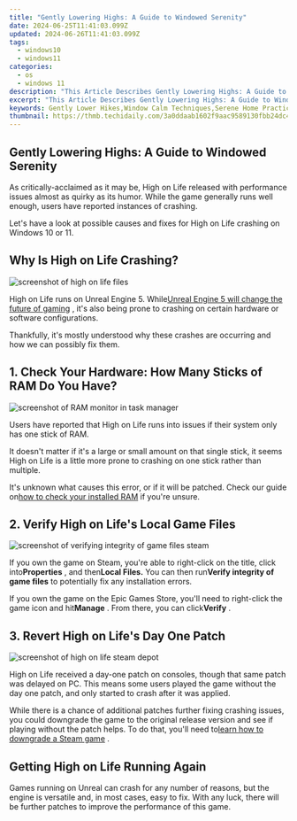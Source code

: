 ```yaml
---
title: "Gently Lowering Highs: A Guide to Windowed Serenity"
date: 2024-06-25T11:41:03.099Z
updated: 2024-06-26T11:41:03.099Z
tags:
  - windows10
  - windows11
categories:
  - os
  - windows 11
description: "This Article Describes Gently Lowering Highs: A Guide to Windowed Serenity"
excerpt: "This Article Describes Gently Lowering Highs: A Guide to Windowed Serenity"
keywords: Gently Lower Hikes,Window Calm Techniques,Serene Home Practices,Peaceful Space Ideas,Quiet Highs Method,Soft Window Comfort,Easy Calm Exercises
thumbnail: https://thmb.techidaily.com/3a0ddaab1602f9aac9589130fbb24dc40e59a2711040c0e283860347f1ffa1fb.jpg
---
```


## Gently Lowering Highs: A Guide to Windowed Serenity

 As critically-acclaimed as it may be, High on Life released with performance issues almost as quirky as its humor. While the game generally runs well enough, users have reported instances of crashing.

 Let's have a look at possible causes and fixes for High on Life crashing on Windows 10 or 11.

## Why Is High on Life Crashing?

![screenshot of high on life files](https://static1.makeuseofimages.com/wordpress/wp-content/uploads/2023/01/screenshot_of_high_on_life_files.jpg)

 High on Life runs on Unreal Engine 5\. While[Unreal Engine 5 will change the future of gaming](https://www.makeuseof.com/unreal-engine-5-change-gaming-reasons-why/) , it's also being prone to crashing on certain hardware or software configurations.

 Thankfully, it's mostly understood why these crashes are occurring and how we can possibly fix them.

## 1\. Check Your Hardware: How Many Sticks of RAM Do You Have?

![screenshot of RAM monitor in task manager](https://static1.makeuseofimages.com/wordpress/wp-content/uploads/2023/01/screenshot_of_ram_monitor_task_manager.jpg)

 Users have reported that High on Life runs into issues if their system only has one stick of RAM.

 It doesn't matter if it's a large or small amount on that single stick, it seems High on Life is a little more prone to crashing on one stick rather than multiple.

 It's unknown what causes this error, or if it will be patched. Check our guide on[how to check your installed RAM](https://www.makeuseof.com/windows-check-installed-ram-available-ram-slots/) if you're unsure.

## 2\. Verify High on Life's Local Game Files

![screenshot of verifying integrity of game files steam](https://static1.makeuseofimages.com/wordpress/wp-content/uploads/2023/01/screenshot_of_verify_integrity_of_game_files.jpg)

 If you own the game on Steam, you're able to right-click on the title, click into**Properties** , and then**Local Files.** You can then run**Verify integrity of game files** to potentially fix any installation errors.

 If you own the game on the Epic Games Store, you'll need to right-click the game icon and hit**Manage** . From there, you can click**Verify** .

## 3\. Revert High on Life's Day One Patch

![screenshot of high on life steam depot](https://static1.makeuseofimages.com/wordpress/wp-content/uploads/2023/01/screenshot_of_high_on_life_steam_depot.jpg)

 High on Life received a day-one patch on consoles, though that same patch was delayed on PC. This means some users played the game without the day one patch, and only started to crash after it was applied.

 While there is a chance of additional patches further fixing crashing issues, you could downgrade the game to the original release version and see if playing without the patch helps. To do that, you'll need to[learn how to downgrade a Steam game](https://www.makeuseof.com/how-to-downgrade-steam-games/) .

## Getting High on Life Running Again

 Games running on Unreal can crash for any number of reasons, but the engine is versatile and, in most cases, easy to fix. With any luck, there will be further patches to improve the performance of this game.


<ins class="adsbygoogle"
     style="display:block"
     data-ad-format="autorelaxed"
     data-ad-client="ca-pub-7571918770474297"
     data-ad-slot="1223367746"></ins>



<ins class="adsbygoogle"
     style="display:block"
     data-ad-client="ca-pub-7571918770474297"
     data-ad-slot="8358498916"
     data-ad-format="auto"
     data-full-width-responsive="true"></ins>


